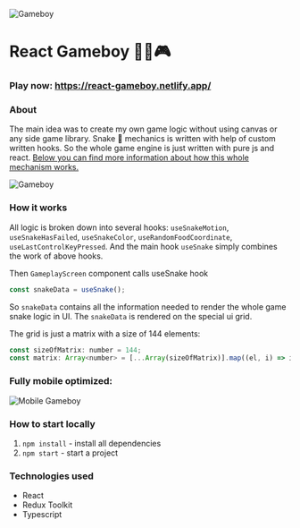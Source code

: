 
![Gameboy](https://i.imgur.com/NVd0JE7.png)


# React Gameboy 🐍🍎🎮

### Play now: https://react-gameboy.netlify.app/

### About
The main idea was to create my own game logic without using canvas or any side game library. Snake 🐍 mechanics is written with help of custom written hooks. So the whole game engine is just written with pure js and react. [Below you can find more information about how this whole mechanism works.](https://github.com/IlyaAgarishev/react-gameboy#how-it-works)

![Gameboy](https://i.imgur.com/hc96tls.gif)

### How it works
All logic is broken down into several hooks: `useSnakeMotion`, `useSnakeHasFailed`, `useSnakeColor`, `useRandomFoodCoordinate`, `useLastControlKeyPressed`. And the main hook `useSnake` simply combines the work of above hooks.

Then `GameplayScreen` component calls useSnake hook 
```javascript
const snakeData = useSnake();
```
So `snakeData` contains all the information needed to render the whole game snake logic in UI.
The `snakeData` is rendered on the special ui grid.

The grid is just a matrix with a size of 144 elements:
```javascript
const sizeOfMatrix: number = 144;
const matrix: Array<number> = [...Array(sizeOfMatrix)].map((el, i) => i);
```

### Fully mobile optimized:
![Mobile Gameboy](https://i.imgur.com/wowXW6C.gif)

### How to start locally

1.  `npm install` - install all dependencies
2.  `npm start` - start a project

### Technologies used
- React
- Redux Toolkit
- Typescript
